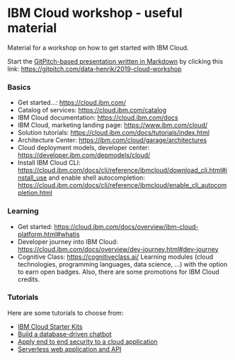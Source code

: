 # IBM Cloud workshop - useful material
Material for a workshop on how to get started with IBM Cloud.

Start the [GitPitch-based presentation written in Markdown](PITCHME.md) by clicking this link: https://gitpitch.com/data-henrik/2019-cloud-workshop

### Basics
* Get started...: https://cloud.ibm.com/
* Catalog of services: https://cloud.ibm.com/catalog
* IBM Cloud documentation: https://cloud.ibm.com/docs
* IBM Cloud, marketing landing page: https://www.ibm.com/cloud/
* Solution tutorials: https://cloud.ibm.com/docs/tutorials/index.html
* Architecture Center: https://ibm.com/cloud/garage/architectures
* Cloud deployment models, developer center: https://developer.ibm.com/depmodels/cloud/
* Install IBM Cloud CLI: https://cloud.ibm.com/docs/cli/reference/ibmcloud/download_cli.html#install_use
  and enable shell autocompletion: https://cloud.ibm.com/docs/cli/reference/ibmcloud/enable_cli_autocompletion.html

### Learning
* Get started: https://cloud.ibm.com/docs/overview/ibm-cloud-platform.html#whatis
* Developer journey into IBM Cloud: https://cloud.ibm.com/docs/overview/dev-journey.html#dev-journey
* Cognitive Class: https://cognitiveclass.ai/
  Learning modules (cloud technologies, programming languages, data science, ...) with the option to earn open badges. Also, there are some promotions for IBM Cloud credits.

### Tutorials
Here are some tutorials to choose from:
* [IBM Cloud Starter Kits](https://cloud.ibm.com/catalog/?category=starterkits)
* [Build a database-driven chatbot](https://cloud.ibm.com/docs/tutorials/slack-chatbot-database-watson.html)
* [Apply end to end security to a cloud application](https://cloud.ibm.com/docs/tutorials/cloud-e2e-security.html)
* [Serverless web application and API](https://cloud.ibm.com/docs/tutorials/serverless-api-webapp.html)
